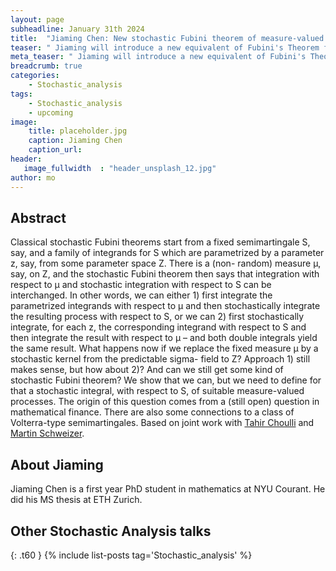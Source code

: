 ```yaml
---
layout: page
subheadline: January 31th 2024
title:  "Jiaming Chen: New stochastic Fubini theorem of measure-valued  processes via stochastic integration"
teaser: " Jiaming will introduce a new equivalent of Fubini's Theorem for functions that are integrated with respect to a stochastic kernel from the predictable sigma - field to Z. Based on joint work with Tahir Choulli and Martin Schweizer."
meta_teaser: " Jiaming will introduce a new equivalent of Fubini's Theorem for functions that are integrated with respect to a stochastic kernel from the predictable sigma - field to Z. Based on joint work with Tahir Choulli and Martin Schweizer. "
breadcrumb: true
categories:
    - Stochastic_analysis
tags:
    - Stochastic_analysis
    - upcoming
image:
    title: placeholder.jpg
    caption: Jiaming Chen
    caption_url: 
header:
   image_fullwidth  : "header_unsplash_12.jpg"
author: mo
---
```



## Abstract

Classical stochastic Fubini theorems start from a fixed semimartingale S, say, and a family of integrands for S which are parametrized by a parameter z, say, from some parameter space Z. There is a (non- random) measure μ, say, on Z, and the stochastic Fubini theorem then says that integration with respect to μ and stochastic integration with respect to S can be interchanged. In other words, we can either 1) first integrate the parametrized integrands with respect to μ and then stochastically integrate the resulting process with respect to S, or we can 2) first stochastically integrate, for each z, the corresponding integrand with respect to S and then integrate the result with respect to μ – and both double integrals yield the same result. What happens now if we replace the fixed measure μ by a stochastic kernel from the predictable sigma- field to Z? Approach 1) still makes sense, but how about 2)? And can we still get some kind of stochastic Fubini theorem? We show that we can, but we need to define for that a stochastic integral, with respect to S, of suitable measure-valued processes. The origin of this question comes from a (still open) question in mathematical finance. There are also some connections to a class of Volterra-type semimartingales. Based on joint work with [Tahir Choulli](https://apps.ualberta.ca/directory/person/tchoulli) and [Martin Schweizer](https://math.ethz.ch/research/insurance-mathematics-stochastic-finance/martin-schweizer.html).

## About Jiaming

Jiaming Chen is a first year PhD student in mathematics at NYU Courant. He did his MS thesis at ETH Zurich.


## Other Stochastic Analysis talks
{: .t60 }
{% include list-posts tag='Stochastic_analysis' %}
